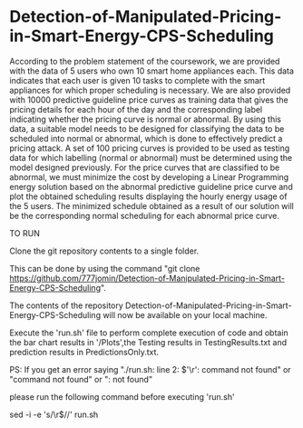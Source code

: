 # Detection-of-Manipulated-Pricing-in-Smart-Energy-CPS-Scheduling
According to the problem statement of the coursework, we are provided with the data of 5 users who own 10 smart home appliances each. This data indicates that each user is given 10 tasks to complete with the smart appliances for which proper scheduling is necessary. We are also provided with 10000 predictive guideline price curves as training data that gives the pricing details for each hour of the day and the corresponding label indicating whether the pricing curve is normal or abnormal. By using this data, a suitable model needs to be designed for classifying the data to be scheduled into normal or abnormal, which is done to effectively predict a pricing attack. A set of 100 pricing curves is provided to be used as testing data for which labelling (normal or abnormal) must be determined using the model designed previously. For the price curves that are classified to be abnormal, we must minimize the cost by developing a Linear Programming energy solution based on the abnormal predictive guideline price curve and plot the obtained scheduling results displaying the hourly energy usage of the 5 users. The minimized schedule obtained as a result of our solution will be the corresponding normal scheduling for each abnormal price curve. 




TO RUN

Clone the git repository contents to a single folder.

This can be done by using the command "git clone https://github.com/777jomin/Detection-of-Manipulated-Pricing-in-Smart-Energy-CPS-Scheduling".

The contents of the repository Detection-of-Manipulated-Pricing-in-Smart-Energy-CPS-Scheduling will now be available on your local machine.

Execute the 'run.sh' file to perform complete execution of code and obtain the bar chart results in '/Plots',the Testing results in TestingResults.txt and prediction results in PredictionsOnly.txt.





PS: If you get an error saying "./run.sh: line 2: $'\r': command not found" or "command not found" or ": not found"

   please run the following command before executing 'run.sh'
   
   sed -i -e 's/\r$//' run.sh
